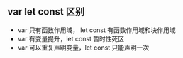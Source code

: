 ## var let const 区别

- var 只有函数作用域， let const 有函数作用域和块作用域
- var 有变量提升，let const 暂时性死区
- var 可以重复声明变量，let const 只能声明一次
